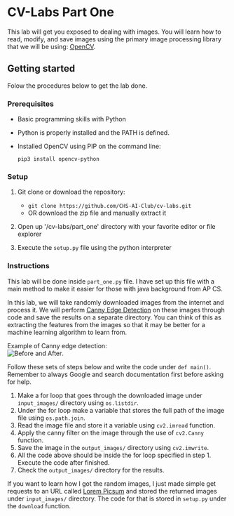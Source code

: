 # CV-Labs Part One

This lab will get you exposed to dealing with images. You will learn how to read, modify, and save images using the primary image processing library that we will be using: [OpenCV](https://opencv.org/). 

## Getting started

Folow the procedures below to get the lab done.

### Prerequisites

* Basic programming skills with Python
* Python is properly installed and the PATH is defined.
* Installed OpenCV using PIP on the command line:
 
  `pip3 install opencv-python`
  
### Setup

1. Git clone or download the repository:
   * `git clone https://github.com/CHS-AI-Club/cv-labs.git`
   * OR download the zip file and manually extract it

2. Open up '/cv-labs/part_one' directory with your favorite editor or file explorer
3. Execute the `setup.py` file using the python interpreter

### Instructions
This lab will be done inside `part_one.py` file. I have set up this file with a main method to make it easier for those with java background from AP CS.

In this lab, we will take randomly downloaded images from the internet and process it. We will perform [Canny Edge Detection](https://opencv-python-tutroals.readthedocs.io/en/latest/py_tutorials/py_imgproc/py_canny/py_canny.html) on these images through code and save the results on a separate directory. You can think of this as extracting the features from the images so that it may be better for a machine learning algorithm to learn from.

Example of Canny edge detection: <br>
  ![Before and After](https://opencv-python-tutroals.readthedocs.io/en/latest/_images/canny1.jpg).

Follow these sets of steps below and write the code under `def main()`. Remember to always Google and search documentation first before asking for help.

1. Make a for loop that goes through the downloaded image under `input_images/` directory using `os.listdir`.
2. Under the for loop make a variable that stores the full path of the image file using `os.path.join`.
3. Read the image file and store it a variable using `cv2.imread` function.
4. Apply the canny filter on the image through the use of  `cv2.Canny` function.
5. Save the image in the `output_images/` directory using `cv2.imwrite`.
6. All the code above should be inside the for loop specified in step 1. Execute the code after finished.
7. Check the `output_images/` directory for the results.

If you want to learn how I got the random images, I just made simple get requests to an URL called [Lorem Picsum](https://picsum.photos/) and stored the returned images under `input_images/` directory. The code for that is stored in `setup.py` under the `download` function.
